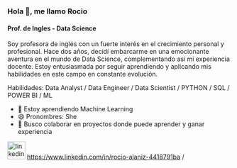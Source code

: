 
### Hola 👋, me llamo Rocio
#### Prof. de Ingles - Data Science

Soy profesora de inglés con un fuerte interés en el crecimiento personal y profesional. Hace dos años, decidí embarcarme en una emocionante aventura en el mundo de Data Science, complementando así mi experiencia docente. Estoy entusiasmada por seguir aprendiendo y aplicando mis habilidades en este campo en constante evolución.

Habilidades: Data Analyst / Data Engineer / Data Scientist / PYTHON / SQL / POWER BI / ML

- 🌱 Estoy aprendiendo Machine Learning 
- 😄 Pronombres: She 
- 👯 Busco colaborar en proyectos donde puede aprender y ganar experiencia

<img src='https://cdn.jsdelivr.net/npm/simple-icons@3.0.1/icons/linkedin.svg' alt='linkedin' height='40'> https://www.linkedin.com/in/rocio-alaniz-4418791ba /
